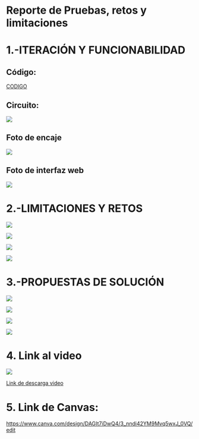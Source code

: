 # Reporte de Pruebas, retos y limitaciones
# 1.-ITERACIÓN Y FUNCIONABILIDAD

## Código: 

[CODIGO](https://github.com/BrunoXIII-Gav/FDD_1/blob/main/Archivos_de_FDD/Software/Programa_unido.ino)


## Circuito: 

![](https://github.com/BrunoXIII-Gav/FDD_1/blob/main/Archivos_de_FDD/Imagenes/Imagenes_entregable8/Foto_circuito_renovado.jpg)

## Foto de encaje

![](https://github.com/BrunoXIII-Gav/FDD_1/blob/main/Archivos_de_FDD/Imagenes/Imagenes_entregable8/Foto_de_encaje.jpg)

## Foto de interfaz web

![](https://github.com/BrunoXIII-Gav/FDD_1/blob/main/Archivos_de_FDD/Imagenes/Imagenes_entregable8/Captura_mapa_web.PNG)



# 2.-LIMITACIONES Y RETOS

![](https://github.com/BrunoXIII-Gav/FDD_1/blob/main/Archivos_de_FDD/Imagenes/Imagenes_entregable8/2.png)

![](https://github.com/BrunoXIII-Gav/FDD_1/blob/main/Archivos_de_FDD/Imagenes/Imagenes_entregable8/3.png)

![](https://github.com/BrunoXIII-Gav/FDD_1/blob/main/Archivos_de_FDD/Imagenes/Imagenes_entregable8/4.png)

![](https://github.com/BrunoXIII-Gav/FDD_1/blob/main/Archivos_de_FDD/Imagenes/Imagenes_entregable8/5.png)

# 3.-PROPUESTAS DE SOLUCIÓN

![](https://github.com/BrunoXIII-Gav/FDD_1/blob/main/Archivos_de_FDD/Imagenes/Imagenes_entregable8/6.png)

![](https://github.com/BrunoXIII-Gav/FDD_1/blob/main/Archivos_de_FDD/Imagenes/Imagenes_entregable8/7.png)

![](https://github.com/BrunoXIII-Gav/FDD_1/blob/main/Archivos_de_FDD/Imagenes/Imagenes_entregable8/8.png)

![](https://github.com/BrunoXIII-Gav/FDD_1/blob/main/Archivos_de_FDD/Imagenes/Imagenes_entregable8/9.png)

# 4. Link al video

![](https://github.com/BrunoXIII-Gav/FDD_1/blob/main/Archivos_de_FDD/Imagenes/Imagenes_entregable9/Captura_video_funcionamiento1.PNG)

[Link de descarga video](https://github.com/BrunoXIII-Gav/FDD_1/blob/main/Archivos_de_FDD/Imagenes/Imagenes_entregable9/Video_funcionamiento1.mp4)

# 5. Link de Canvas: 
https://www.canva.com/design/DAGIt7iDwQ4/3_nndi42YM9Mvq5wxJ_0VQ/edit